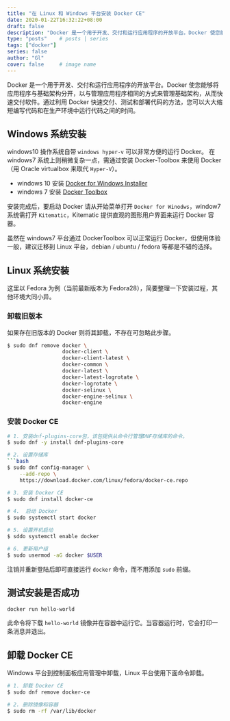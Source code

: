 ```yaml
---
title: "在 Linux 和 Windows 平台安装 Docker CE"
date: 2020-01-22T16:32:22+08:00
draft: false
description: "Docker 是一个用于开发、交付和运行应用程序的开放平台。Docker 使您能够将应用程序与基础架构分开，以与管理应用程序相同的方式来管理基础架构，从而快速交付软件。通过利用 Docker 快速交付、测试和部署代码的方法，您可以大大缩短编写代码和在生产环境中运行代码之间的时间。"
type: "posts"    # posts | series
tags: ["docker"]
series: false
author: "Gl"
cover: false     # image name
---
```


Docker 是一个用于开发、交付和运行应用程序的开放平台。Docker 使您能够将应用程序与基础架构分开，以与管理应用程序相同的方式来管理基础架构，从而快速交付软件。通过利用 Docker 快速交付、测试和部署代码的方法，您可以大大缩短编写代码和在生产环境中运行代码之间的时间。

## Windows 系统安装

windows10 操作系统自带 `windows hyper-v` 可以非常方便的运行 Docker。 在 windows7 系统上则稍微复杂一点，需通过安装 Docker-Toolbox 来使用 Docker（用 Oracle virtualbox 来取代 `Hyper-V`）。

- windows 10 安装 [Docker for Windows Installer](https://download.docker.com/win/stable/Docker%20for%20Windows%20Installer.exe)
- windows 7 安装  [Docker Toolbox](https://docs.docker.com/toolbox/overview/)

安装完成后，要启动 Docker 请从开始菜单打开 `Docker for Winodws`，window7 系统需打开 `Kitematic`，Kitematic 提供直观的图形用户界面来运行 Docker 容器。

虽然在 windows7 平台通过 DockerToolbox 可以正常运行 Docker，但使用体验一般，建议迁移到 Linux 平台，debian / ubuntu / fedora 等都是不错的选择。

## Linux 系统安装

这里以 Fedora 为例（当前最新版本为 Fedora28），简要整理一下安装过程，其他环境大同小异。

### 卸载旧版本

如果存在旧版本的 Docker 则将其卸载，不存在可忽略此步骤。

```bash
$ sudo dnf remove docker \
                  docker-client \
                  docker-client-latest \
                  docker-common \
                  docker-latest \
                  docker-latest-logrotate \
                  docker-logrotate \
                  docker-selinux \
                  docker-engine-selinux \
                  docker-engine
```

### 安装 Docker CE

```bash
# 1. 安装dnf-plugins-core包，该包提供从命令行管理DNF存储库的命令。
$ sudo dnf -y install dnf-plugins-core

# 2. 设置存储库
```bash
$ sudo dnf config-manager \
    --add-repo \
    https://download.docker.com/linux/fedora/docker-ce.repo

# 3. 安装 Docker CE
$ sudo dnf install docker-ce

# 4.  启动 Docker
$ sudo systemctl start docker

# 5. 设置开机启动
$ sddo systemctl enable docker

# 6. 更新用户组
$ sudo usermod -aG docker $USER
```

注销并重新登陆后即可直接运行 `docker` 命令，而不用添加 `sudo` 前缀。

## 测试安装是否成功

```bash
docker run hello-world
```

此命令将下载 `hello-world` 镜像并在容器中运行它。当容器运行时，它会打印一条消息并退出。

## 卸载 Docker CE

Windows 平台到控制面板应用管理中卸载，Linux 平台使用下面命令卸载。

```bash
# 1. 卸载 Docker CE
$ sudo dnf remove docker-ce

# 2. 删除镜像和容器
$ sudo rm -rf /var/lib/docker
```
